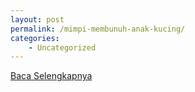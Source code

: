 ```yaml
---
layout: post
permalink: /mimpi-membunuh-anak-kucing/
categories:
    - Uncategorized
---
```


[Baca Selengkapnya](/08)